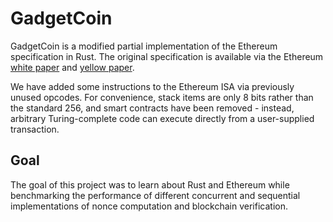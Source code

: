 # GadgetCoin

GadgetCoin is a modified partial implementation of the Ethereum specification in Rust. The original specification is available via the Ethereum [white paper](https://github.com/ethereum/wiki/wiki/White-Paper) and [yellow paper](https://ethereum.github.io/yellowpaper/paper.pdf).

We have added some instructions to the Ethereum ISA via previously unused opcodes. For convenience, stack items are only 8 bits rather than the standard 256, and smart contracts have been removed - instead, arbitrary Turing-complete code can execute directly from a user-supplied transaction.

## Goal
The goal of this project was to learn about Rust and Ethereum while benchmarking the performance of different concurrent and sequential implementations of nonce computation and blockchain verification.